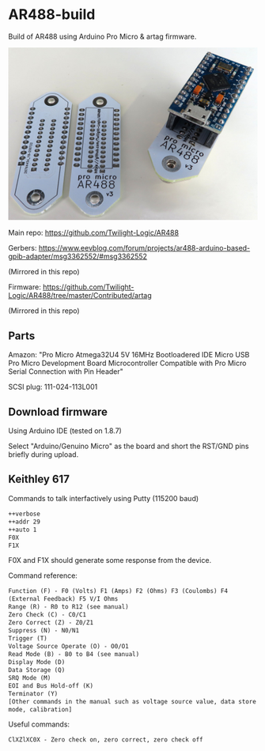 # AR488-build

Build of AR488 using Arduino Pro Micro & artag firmware.

![PCBs](PCBs.jpg)

Main repo: https://github.com/Twilight-Logic/AR488

Gerbers: https://www.eevblog.com/forum/projects/ar488-arduino-based-gpib-adapter/msg3362552/#msg3362552

(Mirrored in this repo)

Firmware: https://github.com/Twilight-Logic/AR488/tree/master/Contributed/artag

(Mirrored in this repo)

## Parts

Amazon: "Pro Micro Atmega32U4 5V 16MHz Bootloadered IDE Micro USB Pro Micro Development Board Microcontroller Compatible with Pro Micro Serial Connection with Pin Header"

SCSI plug: 111-024-113L001

## Download firmware

Using Arduino IDE (tested on 1.8.7)

Select "Arduino/Genuino Micro" as the board and short the RST/GND pins briefly during upload.

## Keithley 617

Commands to talk interfactively using Putty (115200 baud)

```
++verbose
++addr 29
++auto 1
F0X
F1X
```

F0X and F1X should generate some response from the device.

Command reference:

```
Function (F) - F0 (Volts) F1 (Amps) F2 (Ohms) F3 (Coulombs) F4 (External Feedback) F5 V/I Ohms
Range (R) - R0 to R12 (see manual)
Zero Check (C) - C0/C1
Zero Correct (Z) - Z0/Z1
Suppress (N) - N0/N1
Trigger (T)
Voltage Source Operate (O) - O0/O1
Read Mode (B) - B0 to B4 (see manual)
Display Mode (D)
Data Storage (Q)
SRQ Mode (M)
EOI and Bus Hold-off (K)
Terminator (Y)
[Other commands in the manual such as voltage source value, data store mode, calibration]
```

Useful commands:

```
ClXZlXC0X - Zero check on, zero correct, zero check off
```
